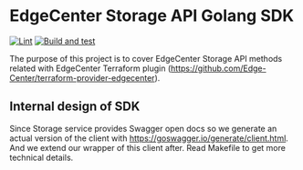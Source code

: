 # EdgeCenter Storage API Golang SDK

[![Lint](https://github.com/MoonNight131/edgecenter-storage-sdk-go/actions/workflows/golangci-lint.yml/badge.svg)](https://github.com/MoonNight131/edgecenter-storage-sdk-go/actions/workflows/golangci-lint.yml)
[![Build and test](https://github.com/MoonNight131/edgecenter-storage-sdk-go/actions/workflows/go.yml/badge.svg)](https://github.com/MoonNight131/edgecenter-storage-sdk-go/actions/workflows/go.yml)

The purpose of this project is to cover EdgeCenter Storage API methods related with EdgeCenter Terraform plugin (https://github.com/Edge-Center/terraform-provider-edgecenter).

## Internal design of SDK

Since Storage service provides Swagger open docs so we generate an actual version of the client with https://goswagger.io/generate/client.html.
And we extend our wrapper of this client after. 
Read Makefile to get more technical details.
